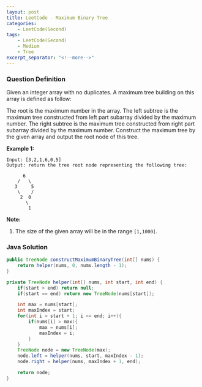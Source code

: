 ```yaml
---
layout: post
title: LeetCode - Maximum Binary Tree
categories:
    - LeetCode(Second)
tags:
    - LeetCode(Second)
    - Medium
    - Tree
excerpt_separator: "<!--more-->"
---
```


### Question Definition
Given an integer array with no duplicates. A maximum tree building on this array is defined as follow:

The root is the maximum number in the array.
The left subtree is the maximum tree constructed from left part subarray divided by the maximum number.
The right subtree is the maximum tree constructed from right part subarray divided by the maximum number.
Construct the maximum tree by the given array and output the root node of this tree.
<!--more-->

**Example 1:**
```
Input: [3,2,1,6,0,5]
Output: return the tree root node representing the following tree:

      6
    /   \
   3     5
    \    /
     2  0
       \
        1
```
**Note:**
1. The size of the given array will be in the range `[1,1000]`.
### Java Solution
```java
public TreeNode constructMaximumBinaryTree(int[] nums) {
    return helper(nums, 0, nums.length - 1);
}

private TreeNode helper(int[] nums, int start, int end) {
    if(start > end) return null;
    if(start == end) return new TreeNode(nums[start]);

    int max = nums[start];
    int maxIndex = start;
    for(int i = start + 1; i <= end; i++){
        if(nums[i] > max){
            max = nums[i];
            maxIndex = i;
        }
    }
    TreeNode node = new TreeNode(max);
    node.left = helper(nums, start, maxIndex - 1);
    node.right = helper(nums, maxIndex + 1, end);

    return node;
}
```